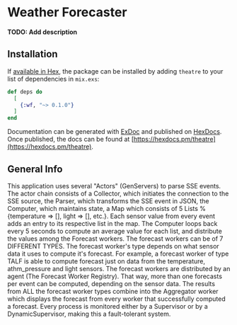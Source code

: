 # Weather Forecaster

**TODO: Add description**

## Installation

If [available in Hex](https://hex.pm/docs/publish), the package can be installed
by adding `theatre` to your list of dependencies in `mix.exs`:

```elixir
def deps do
  [
    {:wf, "~> 0.1.0"}
  ]
end
```

Documentation can be generated with [ExDoc](https://github.com/elixir-lang/ex_doc)
and published on [HexDocs](https://hexdocs.pm). Once published, the docs can
be found at [https://hexdocs.pm/theatre](https://hexdocs.pm/theatre).

## General Info

This application uses several "Actors" (GenServers) to parse SSE events. The actor chain consists of a Collector, which initiates the connection to the SSE source, the Parser, which transforms the SSE event in JSON, the Computer, which maintains state, a Map which consists of 5 Lists %{temperature => [], light => [], etc.}. Each sensor value from every event adds an entry to its respective list in the map. The Computer loops back every 5 seconds to compute an average value for each list, and distribute the values among the Forecast workers. The forecast workers can be of 7 DIFFERENT TYPES. The forecast worker's type depends on what sensor data it uses to compute it's forecast. For example, a forecast worker of type TALF is able to compute forecast just on data from the temperature, athm_pressure and light sensors. The forecast workers are distributed by an agent (The Forecast Worker Registry). That way, more than one forecasts per event can be computed, depending on the sensor data. The results from ALL the forecast worker types combine into the Aggregator worker which displays the forecast from every worker that successfully computed a forecast. Every process is monitored either by a Supervisor or by a DynamicSupervisor, making this a fault-tolerant system.

